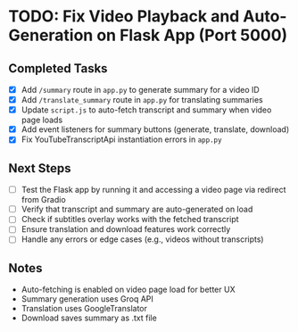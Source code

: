 # TODO: Fix Video Playback and Auto-Generation on Flask App (Port 5000)

## Completed Tasks
- [x] Add `/summary` route in `app.py` to generate summary for a video ID
- [x] Add `/translate_summary` route in `app.py` for translating summaries
- [x] Update `script.js` to auto-fetch transcript and summary when video page loads
- [x] Add event listeners for summary buttons (generate, translate, download)
- [x] Fix YouTubeTranscriptApi instantiation errors in `app.py`

## Next Steps
- [ ] Test the Flask app by running it and accessing a video page via redirect from Gradio
- [ ] Verify that transcript and summary are auto-generated on load
- [ ] Check if subtitles overlay works with the fetched transcript
- [ ] Ensure translation and download features work correctly
- [ ] Handle any errors or edge cases (e.g., videos without transcripts)

## Notes
- Auto-fetching is enabled on video page load for better UX
- Summary generation uses Groq API
- Translation uses GoogleTranslator
- Download saves summary as .txt file
